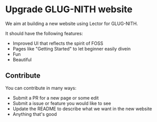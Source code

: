 # Upgrade GLUG-NITH website

We aim at building a new website using Lector for GLUG-NITH.

It should have the following features:

- Improved UI that reflects the spirit of FOSS
- Pages like "Getting Started" to let beginner easily divein
- Fun
- Beautiful

## Contribute

You can contribute in many ways:

- Submit a PR for a new page or some edit
- Submit a issue or feature you would like to see
- Update the README to describe what we want in the new website
- Anything that's good